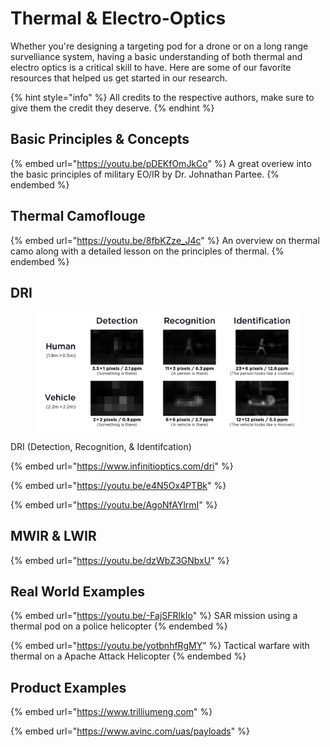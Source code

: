 # Thermal & Electro-Optics

Whether you're designing a targeting pod for a drone or on a long range survelliance system, having a basic understanding of both thermal and electro optics is a critical skill to have. Here are some of our favorite resources that helped us get started in our research.

{% hint style="info" %}
All credits to the respective authors, make sure to give them the credit they deserve.
{% endhint %}

## Basic Principles & Concepts

{% embed url="https://youtu.be/pDEKfOmJkCo" %}
A great overiew into the basic principles of military EO/IR by Dr. Johnathan Partee.
{% endembed %}

## Thermal Camoflouge

{% embed url="https://youtu.be/8fbKZze_J4c" %}
An overview on thermal camo along with a detailed lesson on the principles of thermal.
{% endembed %}



## DRI

<figure><img src="../.gitbook/assets/DRI Chart.png" alt=""><figcaption></figcaption></figure>

DRI (Detection, Recognition, & Identifcation)

{% embed url="https://www.infinitioptics.com/dri" %}

{% embed url="https://youtu.be/e4N5Ox4PTBk" %}

{% embed url="https://youtu.be/AgoNfAYlrmI" %}

## MWIR & LWIR

{% embed url="https://youtu.be/dzWbZ3GNbxU" %}

## Real World Examples

{% embed url="https://youtu.be/-FajSFRlkIo" %}
SAR mission using a thermal pod on a police helicopter
{% endembed %}

{% embed url="https://youtu.be/yotbnhfRgMY" %}
Tactical warfare with thermal on a Apache Attack Helicopter
{% endembed %}

## Product Examples

{% embed url="https://www.trilliumeng.com" %}

{% embed url="https://www.avinc.com/uas/payloads" %}
